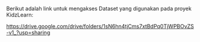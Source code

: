 Berikut adalah link untuk mengakses Dataset yang digunakan pada proyek KidzLearn:

https://drive.google.com/drive/folders/1sN6hn4tjCms7xtBdPq0TjWPBOvZS-v1_?usp=sharing